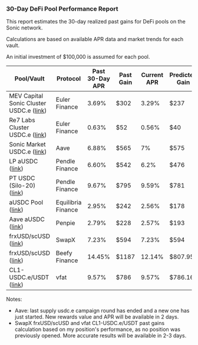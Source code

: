 ### 30-Day DeFi Pool Performance Report

This report estimates the 30-day realized past gains for DeFi pools on the Sonic network.

Calculations are based on available APR data and market trends for each vault.

An initial investment of $100,000 is assumed for each pool.

| Pool/Vault                                                                                                                                                      | Protocol           | Past 30-Day APR | Past Gain | Current APR | Predicted Gain |
|-----------------------------------------------------------------------------------------------------------------------------------------------------------------|--------------------|-----------------|-----------|-------------|----------------|
| MEV Capital Sonic Cluster USDC.e ([link](https://app.euler.finance/vault/0x196F3C7443E940911EE2Bb88e019Fd71400349D9?network=sonic))                             | Euler Finance      | 3.69%           | $302      | 3.29%       | $237           |
| Re7 Labs Cluster USDC.e ([link](https://app.euler.finance/vault/0x3D9e5462A940684073EED7e4a13d19AE0Dcd13bc?network=sonic))                                      | Euler Finance      | 0.63%           | $52       | 0.56%       | $40            |
| Sonic Market USDC.e ([link](https://app.aave.com/?marketName=proto_sonic_v3&ref=blog.soniclabs.com))                                                            | Aave               | 6.88%           | $565      | 7%          | $575           |
| LP aUSDC ([link](https://app.pendle.finance/trade/pools/0x3f5ea53d1160177445b1898afbb16da111182418/zap/in?chain=sonic))                                         | Pendle Finance     | 6.60%           | $542      | 6.2%        | $476           |
| PT USDC (Silo-20) ([link](https://app.pendle.finance/trade/markets/0xacfad541698437f6ef0e728c56a50ce35c73cc3e/swap?view=pt&chain=sonic))                        | Pendle Finance     | 9.67%           | $795      | 9.59%       | $781           |
| aUSDC Pool ([link](https://equilibria.fi/stake))                                                                                                                | Equilibria Finance | 2.95%           | $242      | 2.56%       | $178           |
| Aave aUSDC ([link](https://www.pendle.magpiexyz.io/stake))                                                                                                      | Penpie             | 2.79%           | $228      | 2.57%       | $193           |
| frxUSD/scUSD ([link](https://swapx.fi/earn?orderBy=totalValueLockedUSD&orderDirection=desc&orderByCore=totalValueLockedUSD&orderDirectionCore=desc&search=frx)) | SwapX              | 7.23%           | $594      | 7.23%       | $594           |
| frxUSD/scUSD ([link](https://app.beefy.com/vault/swapx-ichi-frxusd-scusd))                                                                                      | Beefy Finance      | 14.45%          | $1187     | 12.14%      | $807.95        |
| CL1-USDC.e/USDT ([link](https://vfat.io/farm?chainId=146&farmAddress=0xf3ac5aef4116abfd322fdc683420a4fc4b7f2d73&poolId=0))                                      | vfat               | 9.57%           | $786      | 9.57%       | $786.16        |

Notes:
- Aave: last supply usdc.e campaign round has ended and a new one has just started. New rewards value and APR will be available in 2 days.
- SwapX frxUSD/scUSD and vfat CL1-USDC.e/USDT past gains calculation based on my position's performance, as no position was previously opened. More accurate results will be available in 2-3 days.
